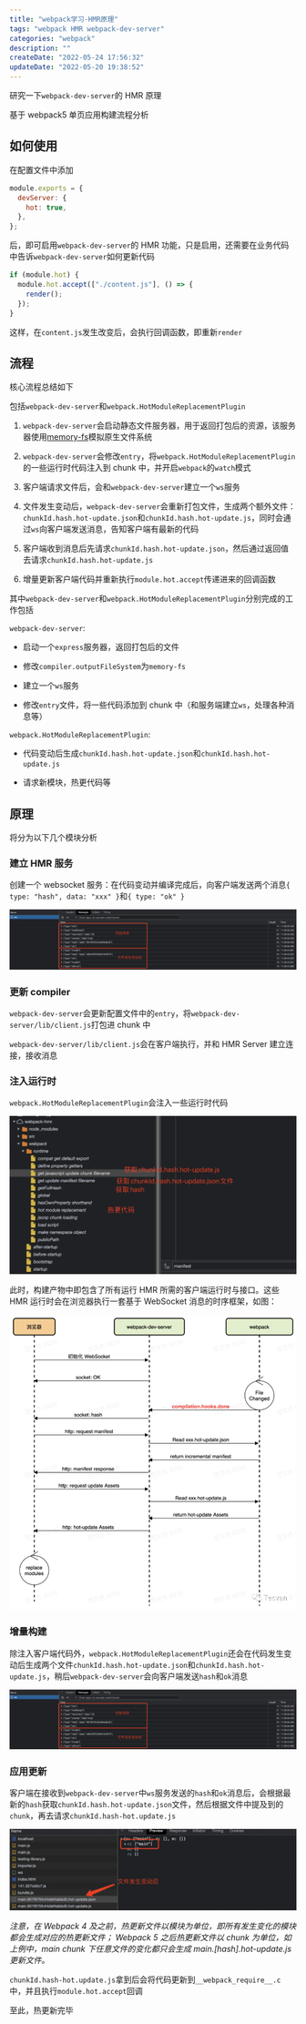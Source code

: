 ```yaml
---
title: "webpack学习-HMR原理"
tags: "webpack HMR webpack-dev-server"
categories: "webpack"
description: ""
createDate: "2022-05-24 17:56:32"
updateDate: "2022-05-20 19:38:52"
---
```


研究一下`webpack-dev-server`的 HMR 原理

基于 webpack5 单页应用构建流程分析

## 如何使用

在配置文件中添加

```js
module.exports = {
  devServer: {
    hot: true,
  },
};
```

后，即可启用`webpack-dev-server`的 HMR 功能，只是启用，还需要在业务代码中告诉`webpack-dev-server`如何更新代码

```js
if (module.hot) {
  module.hot.accept(["./content.js"], () => {
    render();
  });
}
```

这样，在`content.js`发生改变后，会执行回调函数，即重新`render`

## 流程

核心流程总结如下

包括`webpack-dev-server`和`webpack.HotModuleReplacementPlugin`

1. `webpack-dev-server`会启动静态文件服务器，用于返回打包后的资源，该服务器使用[memory-fs](https://github.com/webpack/memory-fs)模拟原生文件系统

2. `webpack-dev-server`会修改`entry`，将`webpack.HotModuleReplacementPlugin`的一些运行时代码注入到 chunk 中，并开启`webpack`的`watch`模式

3. 客户端请求文件后，会和`webpack-dev-server`建立一个`ws`服务

4. 文件发生变动后，`webpack-dev-server`会重新打包文件，生成两个额外文件：`chunkId.hash.hot-update.json`和`chunkId.hash.hot-update.js`，同时会通过`ws`向客户端发送消息，告知客户端有最新的代码

5. 客户端收到消息后先请求`chunkId.hash.hot-update.json`，然后通过返回值去请求`chunkId.hash.hot-update.js`

6. 增量更新客户端代码并重新执行`module.hot.accept`传递进来的回调函数

其中`webpack-dev-server`和`webpack.HotModuleReplacementPlugin`分别完成的工作包括

`webpack-dev-server`:

- 启动一个`express`服务器，返回打包后的文件

- 修改`compiler.outputFileSystem`为`memory-fs`

- 建立一个`ws`服务

- 修改`entry`文件，将一些代码添加到 chunk 中（和服务端建立`ws`，处理各种消息等）

`webpack.HotModuleReplacementPlugin`:

- 代码变动后生成`chunkId.hash.hot-update.json`和`chunkId.hash.hot-update.js`

- 请求新模块，热更代码等

## 原理

将分为以下几个模块分析

### 建立 HMR 服务

创建一个 websocket 服务：在代码变动并编译完成后，向客户端发送两个消息`{ type: "hash", data: "xxx" }`和`{ type: "ok" }`

![hmr websocket消息](/img/webpack-hmr-1.png)

### 更新 compiler

`webpack-dev-server`会更新配置文件中的`entry`，将`webpack-dev-server/lib/client.js`打包进 chunk 中

`webpack-dev-server/lib/client.js`会在客户端执行，并和 HMR Server 建立连接，接收消息

### 注入运行时

`webpack.HotModuleReplacementPlugin`会注入一些运行时代码

![hmr 运行时](/img/webpack-hmr-2.png)

此时，构建产物中即包含了所有运行 HMR 所需的客户端运行时与接口。这些 HMR 运行时会在浏览器执行一套基于 WebSocket 消息的时序框架，如图：

![hmr 运行时](/img/webpack-hmr-3.png)

### 增量构建

除注入客户端代码外，`webpack.HotModuleReplacementPlugin`还会在代码发生变动后生成两个文件`chunkId.hash.hot-update.json`和`chunkId.hash.hot-update.js`，稍后`webpack-dev-server`会向客户端发送`hash`和`ok`消息

![hmr 运行时](/img/webpack-hmr-1.png)

### 应用更新

客户端在接收到`webpack-dev-server`中`ws`服务发送的`hash`和`ok`消息后，会根据最新的`hash`获取`chunkId.hash.hot-update.json`文件，然后根据文件中提及到的`chunk`，再去请求`chunkId.hash-hot.update.js`

![hmr 运行时](/img/webpack-hmr-4.png)

*注意，在 Webpack 4 及之前，热更新文件以模块为单位，即所有发生变化的模块都会生成对应的热更新文件； Webpack 5 之后热更新文件以 chunk 为单位，如上例中，main chunk 下任意文件的变化都只会生成 main.[hash].hot-update.js 更新文件。*

`chunkId.hash-hot.update.js`拿到后会将代码更新到`__webpack_require__.c`中，并且执行`module.hot.accept`回调

至此，热更新完毕
